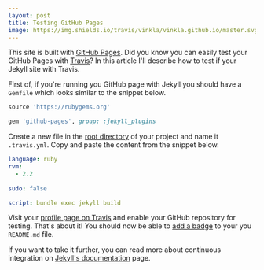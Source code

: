 ```yaml
---
layout: post
title: Testing GitHub Pages
image: https://img.shields.io/travis/vinkla/vinkla.github.io/master.svg?style=flat
---
```


This site is built with [GitHub Pages](https://pages.github.com). Did you know you can easily test your GitHub Pages with [Travis](https://travis-ci.org)? In this article I'll describe how to test if your Jekyll site with Travis.

First of, if you're running you GitHub page with Jekyll you should have a `Gemfile` which looks similar to the snippet below.

```ruby
source 'https://rubygems.org'

gem 'github-pages', group: :jekyll_plugins
```

Create a new file in the [root directory](https://en.m.wikipedia.org/wiki/Root_directory) of your project and name it `.travis.yml`. Copy and paste the content from the snippet below.

```yaml
language: ruby
rvm:
  - 2.2
  
sudo: false

script: bundle exec jekyll build
```

Visit your [profile page on Travis](https://travis-ci.org/profile) and enable your GitHub repository for testing. That's about it! You should now be able to [add a badge](https://shields.io) to your you `README.md` file.

If you want to take it further, you can read more about continuous integration on [Jekyll's documentation](https://jekyllrb.com/docs/continuous-integration) page.
